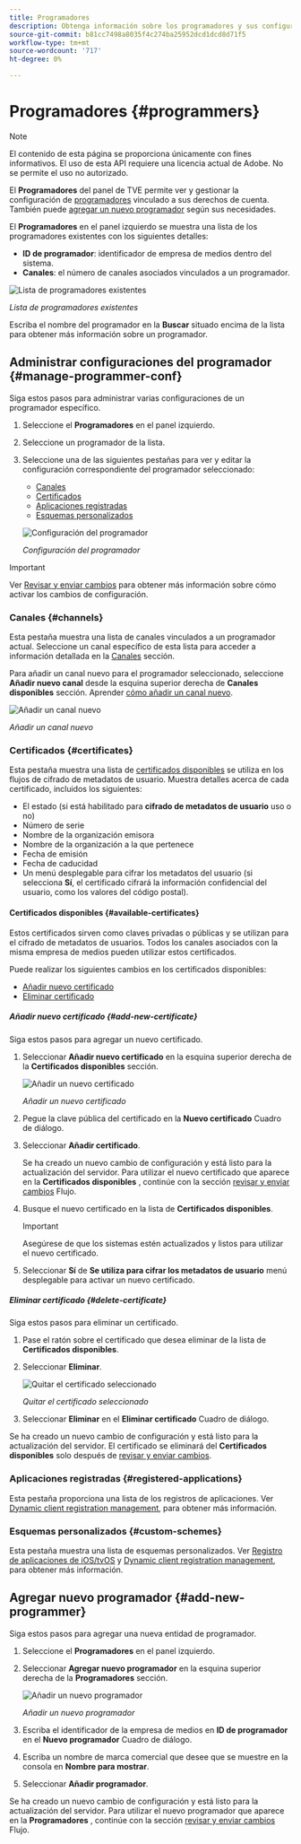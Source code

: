 ```yaml
---
title: Programadores
description: Obtenga información sobre los programadores y sus configuraciones en el tablero de TVE.
source-git-commit: b81cc7498a8035f4c274ba25952dcd1dcd8d71f5
workflow-type: tm+mt
source-wordcount: '717'
ht-degree: 0%

---
```


# Programadores {#programmers}

>[!NOTE]
>
>El contenido de esta página se proporciona únicamente con fines informativos. El uso de esta API requiere una licencia actual de Adobe. No se permite el uso no autorizado.

El **Programadores** del panel de TVE permite ver y gestionar la configuración de [programadores](/help/authentication/glossary.md#programmer) vinculado a sus derechos de cuenta. También puede [agregar un nuevo programador](#add-new-programmer) según sus necesidades.

El **Programadores** en el panel izquierdo se muestra una lista de los programadores existentes con los siguientes detalles:

* **ID de programador**: identificador de empresa de medios dentro del sistema.
* **Canales**: el número de canales asociados vinculados a un programador.

![Lista de programadores existentes](assets/programmers-list.png)

*Lista de programadores existentes*

Escriba el nombre del programador en la **Buscar** situado encima de la lista para obtener más información sobre un programador.

## Administrar configuraciones del programador {#manage-programmer-conf}

Siga estos pasos para administrar varias configuraciones de un programador específico.

1. Seleccione el **Programadores** en el panel izquierdo.
1. Seleccione un programador de la lista.
1. Seleccione una de las siguientes pestañas para ver y editar la configuración correspondiente del programador seleccionado:

   * [Canales](#channels)
   * [Certificados](#certificates)
   * [Aplicaciones registradas](#registered-applications)
   * [Esquemas personalizados](#custom-schemes)

   ![Configuración del programador](assets/programmer-settings.png)

   *Configuración del programador*

>[!IMPORTANT]
>
> Ver [Revisar y enviar cambios](/help/authentication/tve-dashboard-review-push-changes.md) para obtener más información sobre cómo activar los cambios de configuración.

### Canales {#channels}

Esta pestaña muestra una lista de canales vinculados a un programador actual. Seleccione un canal específico de esta lista para acceder a información detallada en la [Canales](/help/authentication/tve-dashboard-channels.md) sección.

Para añadir un canal nuevo para el programador seleccionado, seleccione **Añadir nuevo canal** desde la esquina superior derecha de **Canales disponibles** sección. Aprender [cómo añadir un canal nuevo](/help/authentication/tve-dashboard-channels.md#add-new-channel).

![Añadir un canal nuevo](assets/programmers-channels.png)

*Añadir un canal nuevo*

### Certificados {#certificates}

Esta pestaña muestra una lista de [certificados disponibles](#available-certificates) se utiliza en los flujos de cifrado de metadatos de usuario. Muestra detalles acerca de cada certificado, incluidos los siguientes:

* El estado (si está habilitado para **cifrado de metadatos de usuario** uso o no)
* Número de serie
* Nombre de la organización emisora
* Nombre de la organización a la que pertenece
* Fecha de emisión
* Fecha de caducidad
* Un menú desplegable para cifrar los metadatos del usuario (si selecciona **Sí**, el certificado cifrará la información confidencial del usuario, como los valores del código postal).

#### Certificados disponibles {#available-certificates}

Estos certificados sirven como claves privadas o públicas y se utilizan para el cifrado de metadatos de usuarios. Todos los canales asociados con la misma empresa de medios pueden utilizar estos certificados.

Puede realizar los siguientes cambios en los certificados disponibles:

* [Añadir nuevo certificado](#add-new-certificate)
* [Eliminar certificado](#delete-certificate)

##### Añadir nuevo certificado {#add-new-certificate}

Siga estos pasos para agregar un nuevo certificado.

1. Seleccionar **Añadir nuevo certificado** en la esquina superior derecha de la **Certificados disponibles** sección.

   ![Añadir un nuevo certificado](assets/programmer-add-new-certificate.png)

   *Añadir un nuevo certificado*

1. Pegue la clave pública del certificado en la **Nuevo certificado** Cuadro de diálogo.
1. Seleccionar **Añadir certificado**.

   Se ha creado un nuevo cambio de configuración y está listo para la actualización del servidor. Para utilizar el nuevo certificado que aparece en la **Certificados disponibles** , continúe con la sección [revisar y enviar cambios](/help/authentication/tve-dashboard-review-push-changes.md) Flujo.

1. Busque el nuevo certificado en la lista de **Certificados disponibles**.

   >[!IMPORTANT]
   >
   > Asegúrese de que los sistemas estén actualizados y listos para utilizar el nuevo certificado.

1. Seleccionar **Sí** de **Se utiliza para cifrar los metadatos de usuario** menú desplegable para activar un nuevo certificado.

##### Eliminar certificado {#delete-certificate}

Siga estos pasos para eliminar un certificado.

1. Pase el ratón sobre el certificado que desea eliminar de la lista de **Certificados disponibles**.
1. Seleccionar **Eliminar**.

   ![Quitar el certificado seleccionado](assets/programmer-remove-certificate.png)

   *Quitar el certificado seleccionado*

1. Seleccionar **Eliminar** en el **Eliminar certificado** Cuadro de diálogo.

Se ha creado un nuevo cambio de configuración y está listo para la actualización del servidor. El certificado se eliminará del **Certificados disponibles** solo después de [revisar y enviar cambios](/help/authentication/tve-dashboard-review-push-changes.md).

### Aplicaciones registradas {#registered-applications}

Esta pestaña proporciona una lista de los registros de aplicaciones. Ver [Dynamic client registration management](/help/authentication/dynamic-client-registration-management.md), para obtener más información.

### Esquemas personalizados {#custom-schemes}

Esta pestaña muestra una lista de esquemas personalizados. Ver [Registro de aplicaciones de iOS/tvOS](/help/authentication/iostvos-application-registration.md) y [Dynamic client registration management](/help/authentication/dynamic-client-registration-management.md), para obtener más información.

## Agregar nuevo programador {#add-new-programmer}

Siga estos pasos para agregar una nueva entidad de programador.

1. Seleccione el **Programadores** en el panel izquierdo.
1. Seleccionar **Agregar nuevo programador** en la esquina superior derecha de la **Programadores** sección.

   ![Añadir un nuevo programador](assets/add-new-programmer.png)

   *Añadir un nuevo programador*

1. Escriba el identificador de la empresa de medios en **ID de programador** en el **Nuevo programador** Cuadro de diálogo.
1. Escriba un nombre de marca comercial que desee que se muestre en la consola en **Nombre para mostrar**.
1. Seleccionar **Añadir programador**.

Se ha creado un nuevo cambio de configuración y está listo para la actualización del servidor. Para utilizar el nuevo programador que aparece en la **Programadores** , continúe con la sección [revisar y enviar cambios](/help/authentication/tve-dashboard-review-push-changes.md) Flujo.

